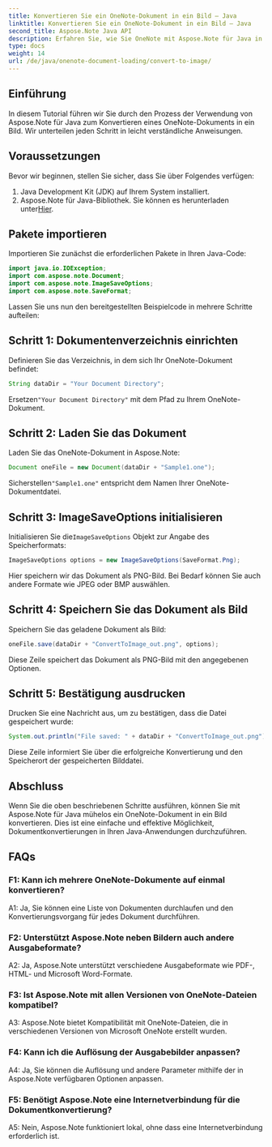 ```yaml
---
title: Konvertieren Sie ein OneNote-Dokument in ein Bild – Java
linktitle: Konvertieren Sie ein OneNote-Dokument in ein Bild – Java
second_title: Aspose.Note Java API
description: Erfahren Sie, wie Sie OneNote mit Aspose.Note für Java in ein Bild konvertieren. Befolgen Sie die einfachen Schritte, laden Sie das Dokument, initialisieren Sie die Optionen und speichern Sie es als PNG.
type: docs
weight: 14
url: /de/java/onenote-document-loading/convert-to-image/
---
```

## Einführung

In diesem Tutorial führen wir Sie durch den Prozess der Verwendung von Aspose.Note für Java zum Konvertieren eines OneNote-Dokuments in ein Bild. Wir unterteilen jeden Schritt in leicht verständliche Anweisungen.

## Voraussetzungen

Bevor wir beginnen, stellen Sie sicher, dass Sie über Folgendes verfügen:

1. Java Development Kit (JDK) auf Ihrem System installiert.
2.  Aspose.Note für Java-Bibliothek. Sie können es herunterladen unter[Hier](https://releases.aspose.com/note/java/).

## Pakete importieren

Importieren Sie zunächst die erforderlichen Pakete in Ihren Java-Code:

```java
import java.io.IOException;
import com.aspose.note.Document;
import com.aspose.note.ImageSaveOptions;
import com.aspose.note.SaveFormat;
```

Lassen Sie uns nun den bereitgestellten Beispielcode in mehrere Schritte aufteilen:

## Schritt 1: Dokumentenverzeichnis einrichten

Definieren Sie das Verzeichnis, in dem sich Ihr OneNote-Dokument befindet:

```java
String dataDir = "Your Document Directory";
```

 Ersetzen`"Your Document Directory"` mit dem Pfad zu Ihrem OneNote-Dokument.

## Schritt 2: Laden Sie das Dokument

Laden Sie das OneNote-Dokument in Aspose.Note:

```java
Document oneFile = new Document(dataDir + "Sample1.one");
```

 Sicherstellen`"Sample1.one"` entspricht dem Namen Ihrer OneNote-Dokumentdatei.

## Schritt 3: ImageSaveOptions initialisieren

 Initialisieren Sie die`ImageSaveOptions` Objekt zur Angabe des Speicherformats:

```java
ImageSaveOptions options = new ImageSaveOptions(SaveFormat.Png);
```

Hier speichern wir das Dokument als PNG-Bild. Bei Bedarf können Sie auch andere Formate wie JPEG oder BMP auswählen.

## Schritt 4: Speichern Sie das Dokument als Bild

Speichern Sie das geladene Dokument als Bild:

```java
oneFile.save(dataDir + "ConvertToImage_out.png", options);
```

Diese Zeile speichert das Dokument als PNG-Bild mit den angegebenen Optionen.

## Schritt 5: Bestätigung ausdrucken

Drucken Sie eine Nachricht aus, um zu bestätigen, dass die Datei gespeichert wurde:

```java
System.out.println("File saved: " + dataDir + "ConvertToImage_out.png");
```

Diese Zeile informiert Sie über die erfolgreiche Konvertierung und den Speicherort der gespeicherten Bilddatei.

## Abschluss

Wenn Sie die oben beschriebenen Schritte ausführen, können Sie mit Aspose.Note für Java mühelos ein OneNote-Dokument in ein Bild konvertieren. Dies ist eine einfache und effektive Möglichkeit, Dokumentkonvertierungen in Ihren Java-Anwendungen durchzuführen.

## FAQs

### F1: Kann ich mehrere OneNote-Dokumente auf einmal konvertieren?

A1: Ja, Sie können eine Liste von Dokumenten durchlaufen und den Konvertierungsvorgang für jedes Dokument durchführen.

### F2: Unterstützt Aspose.Note neben Bildern auch andere Ausgabeformate?

A2: Ja, Aspose.Note unterstützt verschiedene Ausgabeformate wie PDF-, HTML- und Microsoft Word-Formate.

### F3: Ist Aspose.Note mit allen Versionen von OneNote-Dateien kompatibel?

A3: Aspose.Note bietet Kompatibilität mit OneNote-Dateien, die in verschiedenen Versionen von Microsoft OneNote erstellt wurden.

### F4: Kann ich die Auflösung der Ausgabebilder anpassen?

A4: Ja, Sie können die Auflösung und andere Parameter mithilfe der in Aspose.Note verfügbaren Optionen anpassen.

### F5: Benötigt Aspose.Note eine Internetverbindung für die Dokumentkonvertierung?

A5: Nein, Aspose.Note funktioniert lokal, ohne dass eine Internetverbindung erforderlich ist.